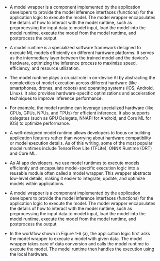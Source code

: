 - A model wrapper is a component implemented by the application developers to provide the model inference interfaces (functions) for the application logic to execute the model. The model wrapper encapsulates the details of how to interact with the model runtime, such as preprocessing the input data to model input, load the model into the model runtime, execute the model from the model runtime, and postprocess the output.

- A model runtime is a specialized software framework designed to execute ML models efficiently on different hardware platforms. It serves as the intermediary layer between the trained model and the device’s hardware, optimizing the inference process to maximize speed, efficiency, and resource utilization.

- The model runtime plays a crucial role in on-device AI by abstracting the complexities of model execution across different hardware (like smartphones, drones, and robots) and operating systems (iOS, Android, Linux). It also provides hardware-specific optimizations and acceleration techniques to improve inference performance.

- For example, the model runtime can leverage specialized hardware (like CPUs, GPUs, NPUs, and TPUs) for efficient inference. It also supports delegates (such as GPU Delegate, NNAPI for Android, and Core ML for iOS) to optimize performance.

- A well-designed model runtime allows developers to focus on building application features rather than worrying about hardware compatibility or model execution details. As of this writing, some of the most popular model runtimes include TensorFlow Lite (TFLite), ONNX Runtime (ORT) and Core ML.

- As AI app developers, we use model runtimes to execute models efficiently and encapsulate model-specific execution logic into a reusable module often called a model wrapper. This wrapper abstracts low-level details, making it easier to integrate, update, and optimize models within applications.

- A model wrapper is a component implemented by the application developers to provide the model inference interfaces (functions) for the application logic to execute the model. The model wrapper encapsulates the details of how to interact with the model runtime, such as preprocessing the input data to model input, load the model into the model runtime, execute the model from the model runtime, and postprocess the output.

- In the workflow shown in Figure 1-6 (a), the application logic first asks the model wrapper to execute a model with given data. The model wrapper takes care of data conversion and calls the model runtime to execute the model. The model runtime then handles the execution using the local hardware.
